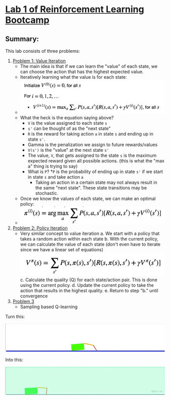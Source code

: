 # [Lab 1 of Reinforcement Learning Bootcamp](https://drive.google.com/file/d/0B1BwaUH2mk-EdXI5dzlLbWl5R0E/view)

## Summary:

This lab consists of three problems:

1. [Problem 1: Value Iteration](src/problem_1.ipynb) 
	* The main idea is that if we can learn the "value" of each state, we can choose the action that has the highest expected value.
	* Iteratively learning what the value is for each state:
	* ![value_iteration](results/value_iteration.png)
	* What the heck is the equation saying above?
		* `V` is the value assigned to each state `s`
		* `s'` can be thought of as the "next state"
		* `R` is the reward for taking action `a` in state `s` and ending up in state `s'`.
		* Gamma is the penalization we assign to future rewards/values
		* `V(s')` is the "value" at the next state `s'`
		* The value, `V`, that gets assigned to the state `s` is the maximum expected reward given all possible actions. (this is what the "max a" thing is trying to say)
		* What is `P`?
			*`P` is the probability of ending up in state `s'` if we start in state `s` and take action `a`
			* Taking an action in a certain state may not always result in the same "next state". These state transitions may be stochastic. 
	* Once we know the values of each state, we can make an optimal policy:
	* ![](results/value_iteration_policy.png)
2. [Problem 2: Policy Iteration](src/problem_2.ipynb)
	* Very similar concept to value iteration
	a. We start with a policy that takes a random action within each state
	b. With the current policy, we can calculate the value of each state (don't even have to iterate since we have a linear set of equations) ![](results/policy_iteration_value.png)
	c. Calculate the quality (Q) for each state/action pair. This is done using the current policy.
	d. Update the current policy to take the action that results in the highest quality.
	e. Return to step "b." until convergence
3. [Problem 3](src/problem_3.ipynb)
	* Sampling based Q-learning

Turn this:

![Alt Text](results/before_training.gif)

Into this:

![Alt Text](results/after_training.gif)